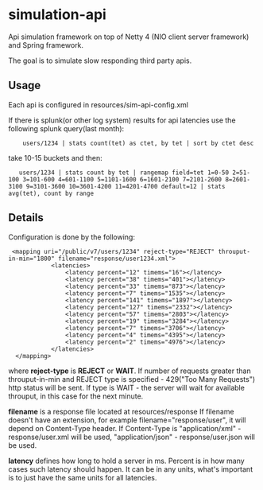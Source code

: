 # simulation-api

Api simulation framework on top of Netty 4 (NIO client server framework) and Spring framework.

The goal is to simulate slow responding third party apis. 

## Usage
Each api is configured in resources/sim-api-config.xml

If there is splunk(or other log system) results for api latencies use the following splunk query(last month):

        users/1234 | stats count(tet) as ctet, by tet | sort by ctet desc
        
take 10-15 buckets and then:

       users/1234 | stats count by tet | rangemap field=tet 1=0-50 2=51-100 3=101-600 4=601-1100 5=1101-1600 6=1601-2100 7=2101-2600 8=2601-3100 9=3101-3600 10=3601-4200 11=4201-4700 default=12 | stats avg(tet), count by range

## Details
Configuration is done by the following:

     <mapping uri="/public/v7/users/1234" reject-type="REJECT" throuput-in-min="1800" filename="response/user1234.xml">
                <latencies>
                    <latency percent="12" timems="16"></latency>
                    <latency percent="38" timems="401"></latency>
                    <latency percent="33" timems="873"></latency>
                    <latency percent="7" timems="1535"></latency>
                    <latency percent="141" timems="1897"></latency>
                    <latency percent="127" timems="2332"></latency>
                    <latency percent="57" timems="2803"></latency>
                    <latency percent="19" timems="3284"></latency>
                    <latency percent="7" timems="3706"></latency>
                    <latency percent="4" timems="4395"></latency>
                    <latency percent="2" timems="4976"></latency>
                </latencies>
      </mapping>
where **reject-type** is **REJECT** or **WAIT**. 
If number of requests greater than throuput-in-min and REJECT type is specified - 429("Too Many Requests") http status will be sent. 
If type is WAIT - the server will wait for available throuput, in this case for the next minute.

**filename** is a response file located at resources/response
If filename doesn't have an extension, for example filename="response/user", it will depend on Content-Type header.
If Content-Type is "application/xml" - response/user.xml will be used, "application/json" - response/user.json will be used.

**latency** defines how long to hold a server in ms. Percent is in how many cases such latency should happen. 
It can be in any units, what's important is to just have the same units for all latencies.
            